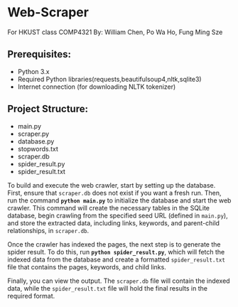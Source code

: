 # Web-Scraper
For HKUST class COMP4321
By: William Chen, Po Wa Ho, Fung Ming Sze

## Prerequisites:
- Python 3.x
- Required Python libraries(requests,beautifulsoup4,nltk,sqlite3)
- Internet connection (for downloading NLTK tokenizer)
  
## Project Structure: 
- main.py
- scraper.py
- database.py
- stopwords.txt
- scraper.db
- spider_result.py
- spider_result.txt

To build and execute the web crawler, start by setting up the database. First, ensure that `scraper.db` does not exist if you want a fresh run. Then, run the command **`python main.py`** to initialize the database and start the web crawler. This command will create the necessary tables in the SQLite database, begin crawling from the specified seed URL (defined in `main.py`), and store the extracted data, including links, keywords, and parent-child relationships, in `scraper.db`.

Once the crawler has indexed the pages, the next step is to generate the spider result. To do this, run **`python spider_result.py`**, which will fetch the indexed data from the database and create a formatted `spider_result.txt` file that contains the pages, keywords, and child links.

Finally, you can view the output. The `scraper.db` file will contain the indexed data, while the `spider_result.txt` file will hold the final results in the required format.

